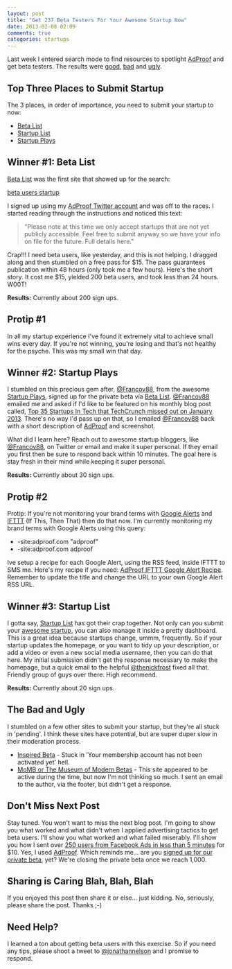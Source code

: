 ```yaml
---
layout: post
title: "Get 237 Beta Testers For Your Awesome Startup Now"
date: 2013-02-08 02:09
comments: true
categories: startups
---
```


Last week I entered search mode to find resources to spotlight [AdProof](http://adproof.com "AdProof: A/B Testing for Google Adwords, Bing Ads and Facebook Ads") and get beta testers. The results were [good](http://www.udemy.com/blog/beta-testers/), [bad](http://www.betabait.com) and [ugly](http://www.betausersnow.com).

<!--more-->

## Top Three Places to Submit Startup

The 3 places, in order of importance, you need to submit your startup to now:

  * [Beta List](http://betali.st "Beta List")
  * [Startup List](http://startupli.st "Startup List")
  * [Startup Plays](http://www.startupplays.com/ "Startup Plays")

## Winner #1: Beta List

[Beta List](http://betali.st/startups/adproof "Beta List") was the first site that showed up for the search:

[beta users startup](https://www.google.com/search?q=beta+users+startup&oq=beta+users+startup&aqs=chrome.0.57j62l2.8237&sourceid=chrome&ie=UTF-8)

I signed up using my [AdProof Twitter account](https://twitter.com/adproof "AdProof on Twitter") and was off to the races. I started reading through the instructions and noticed this text:

> "Please note at this time we only accept startups that are not yet publicly accessible. Feel free to submit anyway so we have your info on file for the future. Full details here."

Crap!!! I need beta users, like yesterday, and this is not helping. I dragged along and then stumbled on a free pass for $15. The pass guarantees publication within 48 hours (only took me a few hours). Here's the short story. It cost me $15, yielded 200 beta users, and took less than 24 hours. W00T!

**Results:** Currently about 200 sign ups.

## Protip #1

In all my startup experience I've found it extremely vital to achieve small wins every day. If you're not winning, you're losing and that's not healthy for the psyche. This was my small win that day.

## Winner #2: Startup Plays

I stumbled on this precious gem after, [@Francov88](https://twitter.com/Francov88 "Francov88"), from the awesome [Startup Plays](http://www.startupplays.com/ "Startup Plays"), signed up for the private beta via [Beta List](http://betali.st/startups/adproof "Beta List"). [@Francov88](https://twitter.com/Francov88 "Francov88") emailed me and asked if I'd like to be featured on his monthly blog post called, [Top 35 Startups In Tech that TechCrunch missed out on January 2013](www.startupplays.com/blog/top-35-startups-in-tech-that-techcrunch-missed-out-on-january-2013/ "Top 35 Startups In Tech that TechCrunch missed out on January 2013"). There's no way I'd pass up on that, so I emailed [@Francov88](https://twitter.com/Francov88 "Francov88") back with a short description of [AdProof](http://adproof.com "AdProof: Create High Performing Ads for Google, Bing and Facebook") and screenshot.

What did I learn here? Reach out to awesome startup bloggers, like [@Francov88](https://twitter.com/Francov88 "Francov88"), on Twitter or email and make it super personal. If they email you first then be sure to respond back within 10 minutes. The goal here is stay fresh in their mind while keeping it super personal.

**Results:** Currently about 30 sign ups.

## Protip #2

Protip: If you're not monitoring your brand terms with [Google Alerts](http://www.google.com/alerts "Google Alerts") and [IFTTT](https://ifttt.com "If This, Then That") (If This, Then That) then do that now. I'm currently monitoring my brand terms with Google Alerts using this query:

  * -site:adproof.com "adproof"
  * -site:adproof.com adproof

Ive setup a recipe for each Google Alert, using the RSS feed, inside IFTTT to SMS me. Here's my recipe if you need: [AdProof IFTTT Google Alert Recipe](https://ifttt.com/myrecipes/personal/2774260/share "AdProof IFTTT"). Remember to update the title and change the URL to your own Google Alert RSS URL.

## Winner #3: Startup List

I gotta say, [Startup List](http://startupli.st/ "Startup List") has got their crap together. Not only can you submit your [awesome startup](http://startupli.st/adproof "AdProof on Startup List"), you can also manage it inside a pretty dashboard. This is a great idea because startups change, ummm, frequently. So if your startup updates the homepage, or you want to tidy up your description, or add a video or even a new social media username, then you can do that here. My initial submission didn't get the response necessary to make the homepage, but a quick email to the helpful [@thenickfrost](thenickfrost "Nick Frost from Startup List") fixed all that. Friendly group of guys over there.  High recommend.

**Results:** Currently about 20 sign ups.

## The Bad and Ugly

I stumbled on a few other sites to submit your startup, but they're all stuck in 'pending'. I think these sites have potential, but are super duper slow in their moderation process.

  * [Inspired Beta](inspiredbeta.com "Inspired Beta") - Stuck in 'Your membership account has not been activated yet' hell.
  * [MoMB or The Museum of Modern Betas](momb.socio-kybernetics.net "Museum of Modern Betas") - This site appeared to be active during the time, but now I'm not thinking so much. I sent an email to the author, via the footer, but didn't get a response.

## Don't Miss Next Post

Stay tuned. You won't want to miss the next blog post. I'm going to show you what worked and what didn't when I applied advertising tactics to get beta users. I'll show you what worked and what failed miserably. I'll show you how I sent over [250 users from Facebook Ads in less than 5 minutes](http://adproof.com "Facebook Ads tactic that yielded 250 users in less than 5 minutes") for $10. Yes, I used [AdProof](http://adproof.com "AdProof: A/B Testing for Google Adwords, Bing Ads and Facebook Ads"). Which reminds me… are you [signed up for our private beta](http://adproof.com "Sign up for AdProof private beta"), yet? We're closing the private beta once we reach 1,000.

## Sharing is Caring Blah, Blah, Blah

If you enjoyed this post then share it or else… just kidding. No, seriously, please share the post. Thanks ;-)

## Need Help?

I learned a ton about getting beta users with this exercise. So if you need any tips, please shoot a tweet to [@jonathannelson](http://twitter.com/jonathannelson "Message on @jonathannelson on Twitter") and I promise to respond.